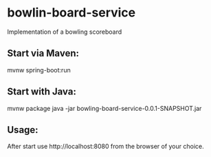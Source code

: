# bowlin-board-service
Implementation of a bowling scoreboard

## Start via Maven:
mvnw spring-boot:run

## Start with Java:
mvnw package
java -jar bowling-board-service-0.0.1-SNAPSHOT.jar

## Usage:
After start use http://localhost:8080 from the browser of your choice.
